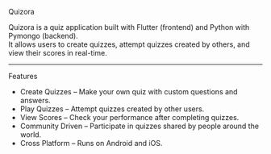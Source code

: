 Quizora  

Quizora is a quiz application built with Flutter (frontend) and Python with Pymongo (backend).  
It allows users to create quizzes, attempt quizzes created by others, and view their scores in real-time.  

---

Features
- Create Quizzes – Make your own quiz with custom questions and answers.  
- Play Quizzes – Attempt quizzes created by other users.  
- View Scores – Check your performance after completing quizzes.  
- Community Driven – Participate in quizzes shared by people around the world.  
- Cross Platform – Runs on Android and iOS. 
